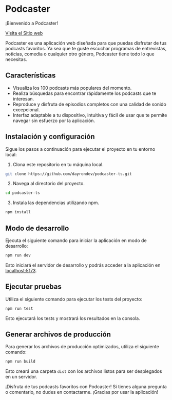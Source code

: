 # Podcaster

¡Bienvenido a Podcaster! 

[Visita el Sitio web](https://e5534377.podcaster-ts.pages.dev/)

Podcaster es una aplicación web diseñada para que puedas disfrutar de tus podcasts favoritos. Ya sea que te guste escuchar programas de entrevistas, noticias, comedia o cualquier otro género, Podcaster tiene todo lo que necesitas.

## Características

- Visualiza los 100 podcasts más populares del momento.
- Realiza búsquedas para encontrar rápidamente los podcasts que te interesan.
- Reproduce y disfruta de episodios completos con una calidad de sonido excepcional.
- Interfaz adaptable a tu dispositivo, intuitiva y fácil de usar que te permite navegar sin esfuerzo por la aplicación.

## Instalación y configuración

Sigue los pasos a continuación para ejecutar el proyecto en tu entorno local:

1. Clona este repositorio en tu máquina local.

```bash
git clone https://github.com/dayrondev/podcaster-ts.git
```

2. Navega al directorio del proyecto.

```bash
cd podcaster-ts
```

3. Instala las dependencias utilizando npm.

```bash
npm install
```

## Modo de desarrollo

Ejecuta el siguiente comando para iniciar la aplicación en modo de desarrollo:

```bash
npm run dev
```

Esto iniciará el servidor de desarrollo y podrás acceder a la aplicación en [localhost:5173](http://localhost:5173/).

## Ejecutar pruebas

Utiliza el siguiente comando para ejecutar los tests del proyecto:

```bash
npm run test
```

Esto ejecutará los tests y mostrará los resultados en la consola.

## Generar archivos de producción

Para generar los archivos de producción optimizados, utiliza el siguiente comando:

```bash
npm run build
```

Esto creará una carpeta `dist` con los archivos listos para ser desplegados en un servidor.

¡Disfruta de tus podcasts favoritos con Podcaster! Si tienes alguna pregunta o comentario, no dudes en contactarme. ¡Gracias por usar la aplicación!
